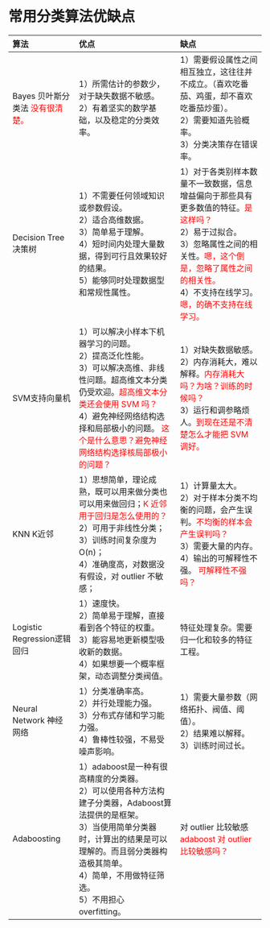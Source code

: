 
# 常用分类算法优缺点


| 算法                        | 优点                                                                                                                                                                                                                                                 | 缺点                                                                                                                                                 |
|:--------------------------- |:---------------------------------------------------------------------------------------------------------------------------------------------------------------------------------------------------------------------------------------------------- |:---------------------------------------------------------------------------------------------------------------------------------------------------- |
| Bayes 贝叶斯分类法  <span style="color:red;">没有很清楚。</span>        | 1）所需估计的参数少，对于缺失数据不敏感。<br />2）有着坚实的数学基础，以及稳定的分类效率。                                                                                                                                                           | 1）需要假设属性之间相互独立，这往往并不成立。（喜欢吃番茄、鸡蛋，却不喜欢吃番茄炒蛋）。<br />2）需要知道先验概率。<br />3）分类决策存在错误率。      |
| Decision Tree决策树         | 1）不需要任何领域知识或参数假设。<br />2）适合高维数据。<br />3）简单易于理解。<br />4）短时间内处理大量数据，得到可行且效果较好的结果。<br />5）能够同时处理数据型和常规性属性。                                                                    | 1）对于各类别样本数量不一致数据，信息增益偏向于那些具有更多数值的特征。<span style="color:red;">是这样吗？</span><br />2）易于过拟合。<br />3）忽略属性之间的相关性。<span style="color:red;">嗯，这个倒是，忽略了属性之间的相关性。</span><br />4）不支持在线学习。 <span style="color:red;">嗯，的确不支持在线学习。</span>|
| SVM支持向量机               | 1）可以解决小样本下机器学习的问题。<br />2）提高泛化性能。<br />3）可以解决高维、非线性问题。超高维文本分类仍受欢迎。<span style="color:red;">超高维文本分类还会使用 SVM 吗？</span><br />4）避免神经网络结构选择和局部极小的问题。 <span style="color:red;">这个是什么意思？避免神经网络结构选择核局部极小的问题？</span>                                                                                | 1）对缺失数据敏感。<br />2）内存消耗大，难以解释。<span style="color:red;">内存消耗大吗？为啥？训练的时候吗？</span><br />3）运行和调参略烦人。<span style="color:red;">到现在还是不清楚怎么才能把 SVM 调好。</span>                                                                        |
| KNN K近邻                   | 1）思想简单，理论成熟，既可以用来做分类也可以用来做回归；<span style="color:red;">K 近邻用于回归是怎么使用的？</span> <br />2）可用于非线性分类；<br /> 3）训练时间复杂度为 O(n)； <br />4）准确度高，对数据没有假设，对 outlier 不敏感；                                                                           | 1）计算量太大。<br />2）对于样本分类不均衡的问题，会产生误判。<span style="color:red;">不均衡的样本会产生误判吗？</span><br />3）需要大量的内存。<br />4）输出的可解释性不强。 <span style="color:red;">可解释性不强吗？</span>                                |
| Logistic Regression逻辑回归 | 1）速度快。<br />2）简单易于理解，直接看到各个特征的权重。<br />3）能容易地更新模型吸收新的数据。<br />4）如果想要一个概率框架，动态调整分类阀值。                                                                                                   | 特征处理复杂。需要归一化和较多的特征工程。                                                                                                           |
| Neural Network 神经网络     | 1）分类准确率高。<br />2）并行处理能力强。<br />3）分布式存储和学习能力强。<br />4）鲁棒性较强，不易受噪声影响。                                                                                                                                     | 1）需要大量参数（网络拓扑、阀值、阈值）。<br />2）结果难以解释。<br />3）训练时间过长。                                                              |
| Adaboosting                 | 1）adaboost是一种有很高精度的分类器。<br />2）可以使用各种方法构建子分类器，Adaboost算法提供的是框架。<br />3）当使用简单分类器时，计算出的结果是可以理解的。而且弱分类器构造极其简单。<br />4）简单，不用做特征筛选。<br />5）不用担心 overfitting。 | 对 outlier 比较敏感  <span style="color:red;">adaboost 对 outlier 比较敏感吗？</span>                                                                                                                                   |
